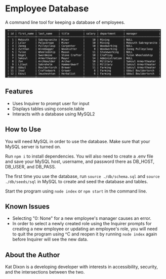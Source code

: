 # Employee Database

A command line tool for keeping a database of employees.

![A screenshot showing a table of employees](/screenshot.png)

## Features

- Uses Inquirer to prompt user for input
- Displays tables using console.table
- Interacts with a database using MySQL2

## How to Use

You will need MySQL in order to use the database. Make sure that your MySQL server is turned on.

Run `npm i` to install dependencies. You will also need to create a .env file and save your MySQL host, username, and password there as DB_HOST, DB_USER, and DB_PASS. 

The first time you use the database, run `source ./db/schema.sql` and `source ./db/seeds/sql` in MySQL to create and seed the database and tables.

Start the program using `node index` or `npm start` in the command line.

## Known Issues

- Selecting "0: None" for a new employee's manager causes an error.
- In order to select a newly created role using the Inquirer prompts for creating a new employee or updating an employee's role, you will need to quit the program using ^C and reopen it by running `node index` again before Inquirer will see the new data.

## About the Author

Kat Dixon is a developing developer with interests in accessibility, security, and the intersections between the two.